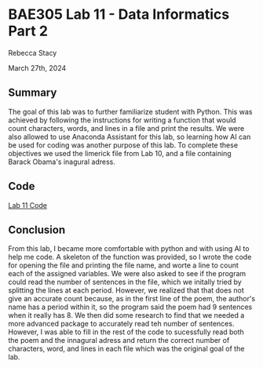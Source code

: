 # BAE305 Lab 11 - Data Informatics Part 2

Rebecca Stacy

March 27th, 2024

## Summary

The goal of this lab was to further familiarize student with Python. This was achieved by following the instructions for writing a function that would count characters, words, and lines in a file and print the results. We were also allowed to use Anaconda Assistant for this lab, so learning how AI can be used for coding was another purpose of this lab. To complete these objectives we used the limerick file from Lab 10, and a file containing Barack Obama's inagural adress. 

## Code

[Lab 11 Code](https://github.com/Rebeccastacy/BAE305-lab11/blob/main/Lab2.md)    

## Conclusion 

From this lab, I became more comfortable with python and with using AI to help me code. A skeleton of the function was provided, so I wrote the code for opening the file and printing the file name, and worte a line to count each of the assigned variables. We were also asked to see if the program could read the number of sentences in the file, which we initally tried by splitting the lines at each period. However, we realized that that does not give an accurate count because, as in the first line of the poem, the author's name has a period within it, so the program said the poem had 9 sentences when it really has 8. We then did some research to find that we needed a more advanced package to accurately read teh number of sentences. However, I was able to fill in the rest of the code to sucessfully read both the poem and the innagural adress and return the correct number of characters, word, and lines in each file which was the original goal of the lab. 
